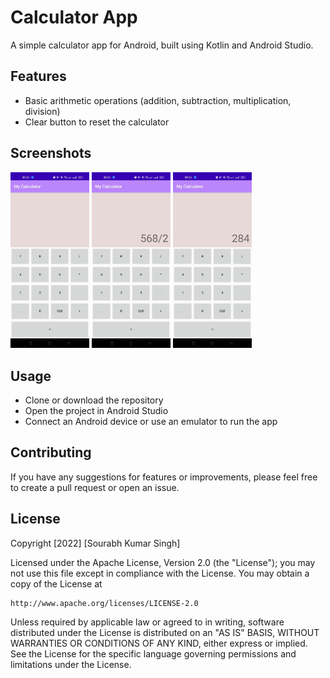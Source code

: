 # Calculator App

A simple calculator app for Android, built using Kotlin and Android Studio.

## Features
- Basic arithmetic operations (addition, subtraction, multiplication, division)
- Clear button to reset the calculator

## Screenshots
<img src = "screenshots\screenshot(3).jpeg" width="25%">   <img src = "screenshots\screenshot(2).jpeg" width="25%">   <img src = "screenshots\screenshot(1).jpeg" width="25%">

## Usage
- Clone or download the repository
- Open the project in Android Studio
- Connect an Android device or use an emulator to run the app

## Contributing
If you have any suggestions for features or improvements, please feel free to create a pull request or open an issue.

## License

Copyright [2022] [Sourabh Kumar Singh]

Licensed under the Apache License, Version 2.0 (the "License");
you may not use this file except in compliance with the License.
You may obtain a copy of the License at

    http://www.apache.org/licenses/LICENSE-2.0

Unless required by applicable law or agreed to in writing, software
distributed under the License is distributed on an "AS IS" BASIS,
WITHOUT WARRANTIES OR CONDITIONS OF ANY KIND, either express or implied.
See the License for the specific language governing permissions and
limitations under the License.

